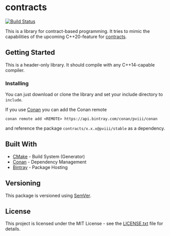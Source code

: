 # contracts
[![Build Status](https://travis-ci.com/PVIII/contracts.svg?branch=master)](https://travis-ci.com/PVIII/contracts)

This is a library for contract-based programming. It tries to mimic the capabilities of the upcoming C++20-feature for [contracts](https://en.cppreference.com/w/cpp/language/attributes/contract).

## Getting Started

This is a header-only library. It should compile with any C++14-capable compiler.

### Installing

You can just download or clone the library and set your include directory to `include`.

If you use [Conan](https://conan.io/) you can add the Conan remote
```
conan remote add <REMOTE> https://api.bintray.com/conan/pviii/conan
```
and reference the package `contracts/x.x.x@pviii/stable` as a dependency.

## Built With

* [CMake](https://cmake.org/) - Build System (Generator)
* [Conan](https://conan.io/) - Dependency Management
* [Bintray](https://bintray.com) - Package Hosting

## Versioning

This package is versioned using [SemVer](http://semver.org/).

## License

This project is licensed under the MIT License - see the [LICENSE.txt](LICENSE.txt) file for details.


